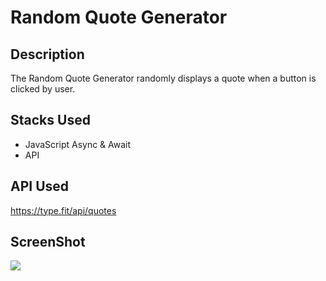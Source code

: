 # Random Quote Generator

## Description
The Random Quote Generator randomly displays a quote when a button is clicked by user.

## Stacks Used
* JavaScript Async & Await
* API  

## API Used
https://type.fit/api/quotes

## ScreenShot
<img src="D:\Python Project\onprogress\Web dev\Quote Generator\ss.png" />
